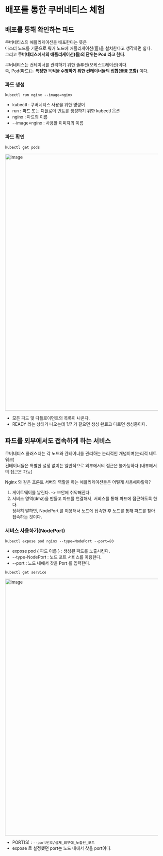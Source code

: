 # 배포를 통한 쿠버네티스 체험
## 배포를 통해 확인하는 파드 
 
쿠버네티스의 애플리케이션을 배포한다는 뜻은    
마스터 노드를 기준으로 워커 노드에 애플리케이션(들)을 설치한다고 생각하면 쉽다.     
그리고 **쿠버네티스에서의 애플리케이션(들)의 단위는 Pod 라고 한다.**         
   
쿠버네티스는 컨테이너를 관리하기 위한 솔루션(오케스트레이션)이다.     
즉, Pod(파드)는 **특정한 목적을 수행하기 위한 컨테이너들의 집합(볼륨 포함)** 이다.     

### 파드 생성 
```shell
kubectl run nginx --image=nginx
```
* kubectl : 쿠버네티스 사용을 위한 명령어 
* run : 파드 또는 디플로이 먼트를 생성하기 위한 kubectl 옵션  
* nginx : 파드의 이름
* --image=nginx : 사용할 이미지의 이름 

### 파드 확인 
```shell
kubectl get pods
```

<img width="842" alt="image" src="https://user-images.githubusercontent.com/50267433/171996119-cf3f5cd5-a2b6-49dc-8e60-a2dfe2c167f8.png">

* 모든 파드 및 디플로이먼트의 목록이 나온다.  
* READY 라는 상태가 나오는데 ?/? 가 같으면 생성 완료고 다르면 생성중이다.  

## 파드를 외부에서도 접속하게 하는 서비스 

쿠버네티스 클러스터는 각 노드와 컨테이너를 관리하는 논리적인 개념이며(논리적 네트워크)        
컨테이너들은 특별한 설정 없이는 일반적으로 외부에서의 접근은 불가능하다.(내부에서의 접근은 가능) 
  
Nginx 와 같은 프론트 서버의 역할을 하는 애플리케이션들은 어떻게 사용해야할까?     

1. 게이트웨이를 날린다. -> 보안에 취약해진다.   
2. 서비스 영역(dmz)을 만들고 파드를 연결해서, 서비스를 통해 파드에 접근하도록 한다.   
   정확히 말하면, NodePort 를 이용해서 노드에 접속한 후 노드를 통해 파드를 찾아 접속하는 것이다.     

### 서비스 사용하기(NodePort) 

```shell
kubectl expose pod nginx --type=NodePort --port=80
```
* expose pod { 파드 이름 } : 생성된 파드를 노출시킨다.  
* --type-NodePort : 노드 포트 서비스를 이용한다.   
* --port : 노드 내에서 찾을 Port 를 입력한다.   

```shell
kubectl get service
```

<img width="842" alt="image" src="https://user-images.githubusercontent.com/50267433/171996146-5c063c68-f93a-4cba-b1d0-8c5d18466950.png">

* PORT(S) : `--port번호/실제_외부에_노출된_포트` 
* expose 로 설정했던 port는 노드 내에서 찾을 port이다.    




  





